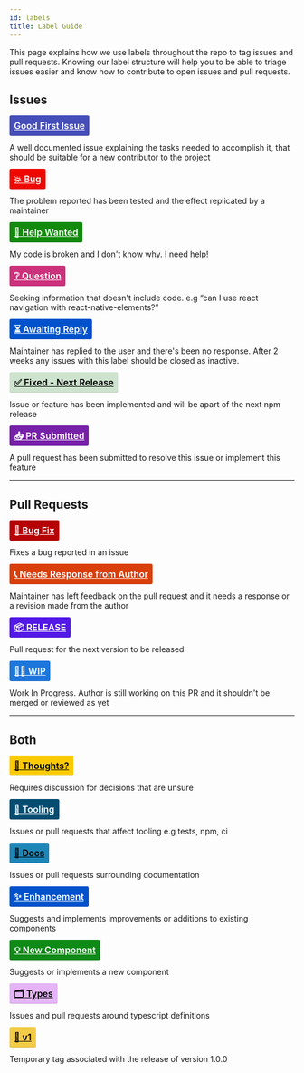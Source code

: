 ```yaml
---
id: labels
title: Label Guide
---
```


<style>
.label {
  font-size: 16px;
  font-weight: 600;
  line-height: 2;
  color: #ffffff;
  padding: 8px;
  border-radius: 3px;
  box-shadow: inset 0 -1px 0 rgba(27, 31, 35, 0.12);
}
.label.bug {
  background-color: #ee0701;
}
.label.bug-fix {
  background-color: #b60205;
}
.label.help {
  background-color: #128A0C;
}
.label.question {
  background-color: #cc317c;
}
.label.reply {
  background-color: #0052cc;
}
.label.docs {
  color: #000;
  background-color: #1d86b7;
}
.label.enhancement {
  background-color: #0052cc;
}
.label.first {
  background-color: #464EBA;
}
.label.v1 {
  background-color: #F3CB46;
  color: #000;
}
.label.fixed {
  background-color: #CEE3CE;
  color: #000;
}
.label.response {
  background-color: #d93f0b;
}
.label.new {
  background-color: #0e8a16;
}
.label.release {
  background-color: #5319e7;
}
.label.thoughts {
  background-color: #fbca04;
  color: #000;
}
.label.types {
  background-color: #e4b4f7;
  color: #000;
}
.label.wip {
  background-color: #1d76db;
}
.label.pr-submitted {
  background-color: #7621a8;
}
.label.tooling {
  background-color: #054c70;
}
</style>

This page explains how we use labels throughout the repo to tag issues and pull
requests. Knowing our label structure will help you to be able to triage issues
easier and know how to contribute to open issues and pull requests.

## Issues

<a class="label first" href="https://github.com/react-native-training/react-native-elements/labels/Good%20First%20Issue" target="_blank">
  Good First Issue
</a>

A well documented issue explaining the tasks needed to accomplish it, that
should be suitable for a new contributor to the project

<a class="label bug" href="https://github.com/react-native-training/react-native-elements/labels/%3Aboom%3A%20%20Bug" target="_blank">
  💥 Bug
</a>

The problem reported has been tested and the effect replicated by a maintainer

<a class="label help" href="https://github.com/react-native-training/react-native-elements/labels/🔦%20Help%20Wanted" target="_blank">
  🔦 Help Wanted
</a>

My code is broken and I don't know why. I need help!

<a class="label question" href="https://github.com/react-native-training/react-native-elements/labels/❔Question" target="_blank">
  ❔ Question
</a>

Seeking information that doesn't include code. e.g “can I use react navigation
with react-native-elements?”

<a class="label reply" href="https://github.com/react-native-training/react-native-elements/labels/⏳Awaiting%20Reply" target="_blank">
  ⏳ Awaiting Reply
</a>

Maintainer has replied to the user and there's been no response. After 2 weeks
any issues with this label should be closed as inactive.

<a class="label fixed" href="https://github.com/react-native-training/react-native-elements/labels/✅%20Fixed%20-%20Next%20Release" target="_blank">
  ✅ Fixed - Next Release
</a>

Issue or feature has been implemented and will be apart of the next npm release

<a class="label pr-submitted" href="https://github.com/react-native-training/react-native-elements/labels/📥%20PR%20Submitted" target="_blank">
  📥 PR Submitted
</a>

A pull request has been submitted to resolve this issue or implement this
feature

---

## Pull Requests

<a class="label bug-fix" href="https://github.com/react-native-training/react-native-elements/labels/💊%20Bug%20Fix" target="_blank">
  💊 Bug Fix
</a>

Fixes a bug reported in an issue

<a class="label response" href="https://github.com/react-native-training/react-native-elements/labels/📞%20Needs%20Response%20from%20Author" target="_blank">
  📞 Needs Response from Author
</a>

Maintainer has left feedback on the pull request and it needs a response or a
revision made from the author

<a class="label release" href="https://github.com/react-native-training/react-native-elements/labels/📦%20RELEASE" target="_blank">
  📦 RELEASE
</a>

Pull request for the next version to be released

<a class="label wip" href="https://github.com/react-native-training/react-native-elements/labels/👨%E2%80%8D💻WIP" target="_blank">
  👨‍💻 WIP
</a>

Work In Progress. Author is still working on this PR and it shouldn't be merged
or reviewed as yet

---

## Both

<a class="label thoughts" href="https://github.com/react-native-training/react-native-elements/labels/🤔Thoughts%3F" target="_blank">
  🤔 Thoughts?
</a>

Requires discussion for decisions that are unsure

<a class="label tooling" href="https://github.com/react-native-training/react-native-elements/labels/🔧%20Tooling" target="_blank">
  🔧 Tooling
</a>

Issues or pull requests that affect tooling e.g tests, npm, ci

<a class="label docs" href="https://github.com/react-native-training/react-native-elements/labels/%3Abook%3A%20Docs" target="_blank">
  📖 Docs
</a>

Issues or pull requests surrounding documentation

<a class="label enhancement" href="https://github.com/react-native-training/react-native-elements/labels/✨Enhancement" target="_blank">
  ✨ Enhancement
</a>

Suggests and implements improvements or additions to existing components

<a class="label new" href="https://github.com/react-native-training/react-native-elements/labels/💡New%20Component" target="_blank">
  💡 New Component
</a>

Suggests or implements a new component

<a class="label types" href="https://github.com/react-native-training/react-native-elements/labels/🗂%20Types" target="_blank">
  🗂 Types
</a>

Issues and pull requests around typescript definitions

<a class="label v1" href="https://github.com/react-native-training/react-native-elements/labels/🥇v1" target="_blank">
  🥇 v1
</a>

Temporary tag associated with the release of version 1.0.0
